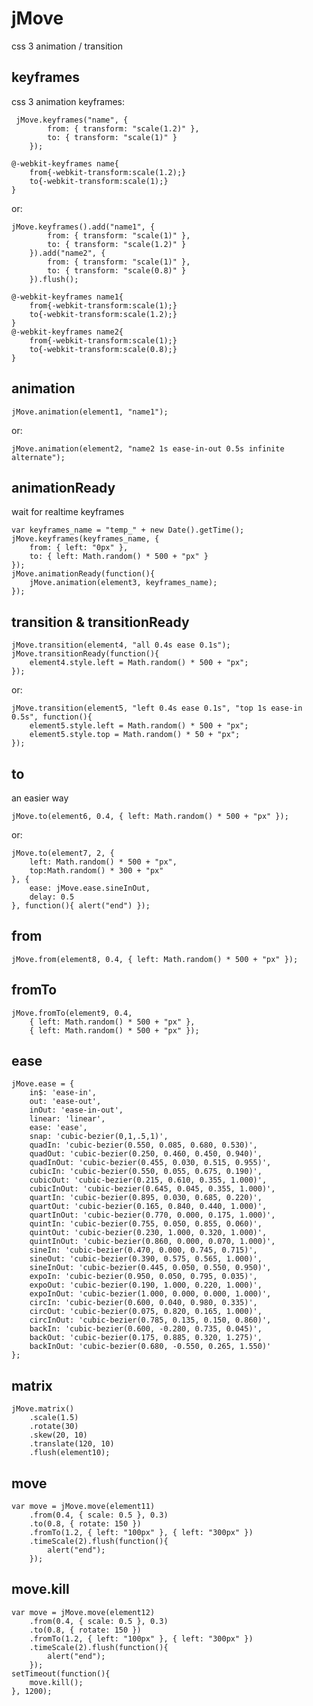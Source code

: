 
# jMove

css 3 animation / transition

## keyframes

css 3 animation keyframes:

<pre><code>	jMove.keyframes("name", {
		from: { transform: "scale(1.2)" },
		to: { transform: "scale(1)" }
	});</code></pre>
<pre><code>@-webkit-keyframes name{
	from{-webkit-transform:scale(1.2);}
	to{-webkit-transform:scale(1);}
}</code></pre>

or:

<pre><code>jMove.keyframes().add("name1", {
		from: { transform: "scale(1)" },
		to: { transform: "scale(1.2)" }
	}).add("name2", {
		from: { transform: "scale(1)" },
		to: { transform: "scale(0.8)" }
	}).flush();</code></pre>
<pre><code>@-webkit-keyframes name1{
	from{-webkit-transform:scale(1);}
	to{-webkit-transform:scale(1.2);}
}
@-webkit-keyframes name2{
	from{-webkit-transform:scale(1);}
	to{-webkit-transform:scale(0.8);}
}</code></pre>

## animation

<pre><code>jMove.animation(element1, "name1");</code></pre>

or:

<pre><code>jMove.animation(element2, "name2 1s ease-in-out 0.5s infinite alternate");</code></pre>

## animationReady

wait for realtime keyframes

<pre><code>var keyframes_name = "temp_" + new Date().getTime();
jMove.keyframes(keyframes_name, {
	from: { left: "0px" },
	to: { left: Math.random() * 500 + "px" }
});
jMove.animationReady(function(){	
	jMove.animation(element3, keyframes_name);
});</code></pre>

## transition &amp; transitionReady

<pre><code>jMove.transition(element4, "all 0.4s ease 0.1s");
jMove.transitionReady(function(){
	element4.style.left = Math.random() * 500 + "px";
});</code></pre>

or:

<pre><code>jMove.transition(element5, "left 0.4s ease 0.1s", "top 1s ease-in 0.5s", function(){	
	element5.style.left = Math.random() * 500 + "px";	
	element5.style.top = Math.random() * 50 + "px";
});</code></pre>

## to

an easier way

<pre><code>jMove.to(element6, 0.4, { left: Math.random() * 500 + "px" });</code></pre>

or:

<pre><code>jMove.to(element7, 2, { 
	left: Math.random() * 500 + "px", 
	top:Math.random() * 300 + "px"
}, { 
	ease: jMove.ease.sineInOut, 
	delay: 0.5 
}, function(){ alert("end") });</code></pre>

## from

<pre><code>jMove.from(element8, 0.4, { left: Math.random() * 500 + "px" });</code></pre>

## fromTo

<pre><code>jMove.fromTo(element9, 0.4, 
	{ left: Math.random() * 500 + "px" }, 
	{ left: Math.random() * 500 + "px" });</code></pre>

## ease

<pre><code>jMove.ease = {
	in$: 'ease-in',
	out: 'ease-out',
	inOut: 'ease-in-out',
	linear: 'linear',
	ease: 'ease',
	snap: 'cubic-bezier(0,1,.5,1)',
	quadIn: 'cubic-bezier(0.550, 0.085, 0.680, 0.530)',
	quadOut: 'cubic-bezier(0.250, 0.460, 0.450, 0.940)',
	quadInOut: 'cubic-bezier(0.455, 0.030, 0.515, 0.955)',
	cubicIn: 'cubic-bezier(0.550, 0.055, 0.675, 0.190)',
	cubicOut: 'cubic-bezier(0.215, 0.610, 0.355, 1.000)',
	cubicInOut: 'cubic-bezier(0.645, 0.045, 0.355, 1.000)',
	quartIn: 'cubic-bezier(0.895, 0.030, 0.685, 0.220)',
	quartOut: 'cubic-bezier(0.165, 0.840, 0.440, 1.000)',
	quartInOut: 'cubic-bezier(0.770, 0.000, 0.175, 1.000)',
	quintIn: 'cubic-bezier(0.755, 0.050, 0.855, 0.060)',
	quintOut: 'cubic-bezier(0.230, 1.000, 0.320, 1.000)',
	quintInOut: 'cubic-bezier(0.860, 0.000, 0.070, 1.000)',
	sineIn: 'cubic-bezier(0.470, 0.000, 0.745, 0.715)',
	sineOut: 'cubic-bezier(0.390, 0.575, 0.565, 1.000)',
	sineInOut: 'cubic-bezier(0.445, 0.050, 0.550, 0.950)',
	expoIn: 'cubic-bezier(0.950, 0.050, 0.795, 0.035)',
	expoOut: 'cubic-bezier(0.190, 1.000, 0.220, 1.000)',
	expoInOut: 'cubic-bezier(1.000, 0.000, 0.000, 1.000)',
	circIn: 'cubic-bezier(0.600, 0.040, 0.980, 0.335)',
	circOut: 'cubic-bezier(0.075, 0.820, 0.165, 1.000)',
	circInOut: 'cubic-bezier(0.785, 0.135, 0.150, 0.860)',
	backIn: 'cubic-bezier(0.600, -0.280, 0.735, 0.045)',
	backOut: 'cubic-bezier(0.175, 0.885, 0.320, 1.275)',
	backInOut: 'cubic-bezier(0.680, -0.550, 0.265, 1.550)'
};</code></pre>

## matrix

<pre><code>jMove.matrix()
	.scale(1.5)
	.rotate(30)
	.skew(20, 10)
	.translate(120, 10)
	.flush(element10);</code></pre>

## move

<pre><code>var move = jMove.move(element11)
	.from(0.4, { scale: 0.5 }, 0.3)
	.to(0.8, { rotate: 150 })
	.fromTo(1.2, { left: "100px" }, { left: "300px" })
	.timeScale(2).flush(function(){
		alert("end");
	});</code></pre>

## move.kill

<pre><code>var move = jMove.move(element12)
	.from(0.4, { scale: 0.5 }, 0.3)
	.to(0.8, { rotate: 150 })
	.fromTo(1.2, { left: "100px" }, { left: "300px" })
	.timeScale(2).flush(function(){
		alert("end");
	});
setTimeout(function(){
	move.kill();
}, 1200);</code></pre>